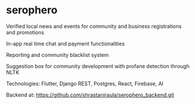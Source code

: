 # serophero

Verified local news and events for community and business registrations and promotions

In-app real time chat and payment functionalities

Reporting and community blacklist system 

Suggestion box for community development with profane detection through NLTK 

Technologies: Flutter, Django REST, Postgres, React, Firebase, AI


Backend at: https://github.com/shrastaniraula/serophero_backend.git
